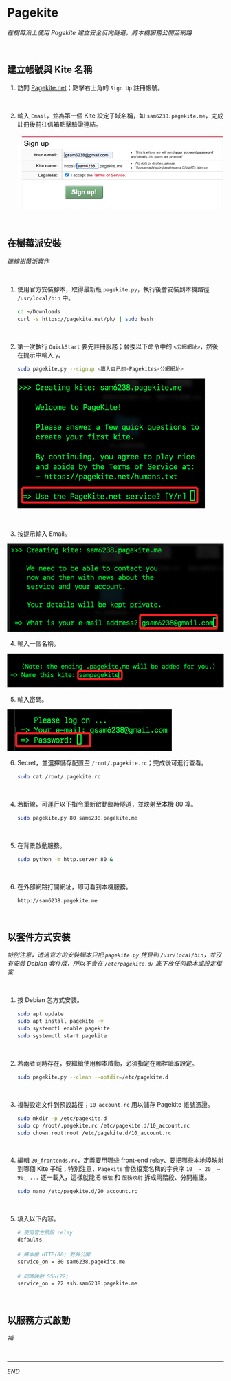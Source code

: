 # Pagekite

_在樹莓派上使用 Pagekite 建立安全反向隧道，將本機服務公開至網路_

<br>

## 建立帳號與 Kite 名稱

1. 訪問 [Pagekite.net](https://pagekite.net/)；點擊右上角的 `Sign Up` 註冊帳號。

<br>

2. 輸入 `Email`，並為第一個 Kite 設定子域名稱，如 `sam6238.pagekite.me`，完成註冊後前往信箱點擊驗證連結。

    ![](images/img_246.png)

<br>

## 在樹莓派安裝

_連線樹莓派實作_

<br>

1. 使用官方安裝腳本，取得最新版 `pagekite.py`，執行後會安裝到本機路徑 `/usr/local/bin` 中。

    ```bash
    cd ~/Downloads
    curl -s https://pagekite.net/pk/ | sudo bash
    ```

<br>

2. 第一次執行 `QuickStart` 要先註冊服務；替換以下命令中的 `<公網網址>`，然後在提示中輸入 `y`。

    ```bash
    sudo pagekite.py --signup <填入自己的-Pagekites-公網網址>
    ```

    ![](images/img_24.png)

<br>

3. 按提示輸入 Email。

![](images/img_25.png)

4. 輸入一個名稱。

![](images/img_26.png)

5. 輸入密碼。

![](images/img_27.png)

6.  Secret，並選擇儲存配置至 `/root/.pagekite.rc`；完成後可進行查看。

    ```bash
    sudo cat /root/.pagekite.rc
    ```

<br>

4. 若斷線，可運行以下指令重新啟動臨時隧道，並映射至本機 80 埠。

    ```bash
    sudo pagekite.py 80 sam6238.pagekite.me
    ```

<br>

5. 在背景啟動服務。

    ```bash
    sudo python -m http.server 80 &
    ```

<br>

6. 在外部網路打開網址，即可看到本機服務。

    ```bash
    http://sam6238.pagekite.me
    ```

<br>

## 以套件方式安装

_特別注意，透過官方的安裝腳本只把 `pagekite.py` 拷貝到 `/usr/local/bin`，並沒有安裝 Debian 套件版，所以不會在 `/etc/pagekite.d/` 底下放任何範本或設定檔案_

<br>

1. 按 Debian 包方式安装。

    ```bash
    sudo apt update
    sudo apt install pagekite -y
    sudo systemctl enable pagekite
    sudo systemctl start pagekite
    ```

<br>

2. 若兩者同時存在，要繼續使用腳本啟動，必須指定在哪裡讀取設定。

    ```bash
    sudo pagekite.py --clean --optdir=/etc/pagekite.d
    ```

<br>

3. 複製設定文件到預設路徑；`10_account.rc` 用以儲存 Pagekite 帳號憑證。

    ```bash
    sudo mkdir -p /etc/pagekite.d
    sudo cp /root/.pagekite.rc /etc/pagekite.d/10_account.rc
    sudo chown root:root /etc/pagekite.d/10_account.rc
    ```

<br>

4. 編輯 `20_frontends.rc`，定義要用哪些 front-end relay、要把哪些本地埠映射到哪個 Kite 子域；特別注意，`Pagekite` 會依檔案名稱的字典序 `10_ → 20_ → 90_ ...` 逐一載入，這樣就能把 `帳號` 和 `服務映射` 拆成兩階段、分開維護。

    ```bash
    sudo nano /etc/pagekite.d/20_account.rc
    ```

<br>

5. 填入以下內容。

    ```bash
    # 使用官方預設 relay
    defaults

    # 將本機 HTTP(80) 對外公開
    service_on = 80 sam6238.pagekite.me

    # 同時映射 SSH(22)
    service_on = 22 ssh.sam6238.pagekite.me
    ```

<br>

## 以服務方式啟動

_補_

<br>

___

_END_
